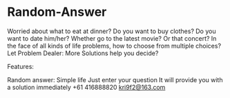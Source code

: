 # Random-Answer

Worried about what to eat at dinner?
Do you want to buy clothes?
Do you want to date him/her?
Whether go to the latest movie? Or that concert?
In the face of all kinds of life problems, how to choose from multiple choices?
Let Problem Dealer: More Solutions help you decide?

Features:

Random answer: Simple life
Just enter your question
It will provide you with a solution immediately +61 416888820 kri9f2@163.com

